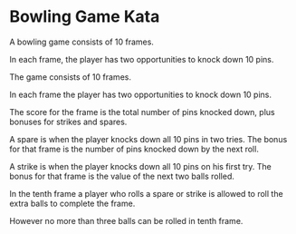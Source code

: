 # Bowling Game Kata

A bowling game consists of 10 frames.

In each frame, the player has two opportunities to knock down 10 pins.



The game consists of 10 frames. 

In each frame the player has two opportunities to knock down 10 pins. 

The score for the frame is the total number of pins knocked down, plus bonuses for strikes and spares.

A spare is when the player knocks down all 10 pins in two tries.
The bonus for that frame is the number of pins knocked down by the next roll.

A strike is when the player knocks down all 10 pins on his first try.
The bonus for that frame is the value of the next two balls rolled.

In the tenth frame a player who rolls a spare or strike is allowed to roll the extra balls to complete the frame.

However no more than three balls can be rolled in tenth frame.
